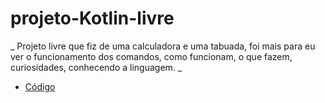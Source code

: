 # projeto-Kotlin-livre

_ Projeto livre que fiz de uma calculadora e uma tabuada, foi mais para eu ver o funcionamento dos comandos,
como funcionam, o que fazem, curiosidades, conhecendo a linguagem. _

* [Código](https://github.com/MDSSCML/projeto-Kotlin-livre/commit/a30205293d89be251f70f87b0f75feefcabb31b3)
